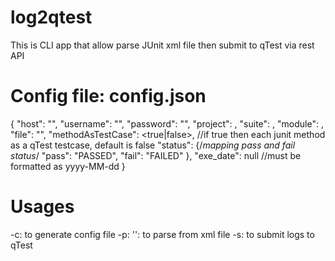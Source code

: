 # log2qtest

This is CLI app that allow parse JUnit xml file then submit to qTest via rest API

# Config file: config.json
{
  "host": "<qTest url>",
  "username": "<qTest username>",
  "password": "<qTest password>",
  "project": <qTest project>,
  "suite": <qTest test suite>,
  "module": <qTest parent module>,
  "file": "<junit xml file>",
  "methodAsTestCase": <true|false>, //if true then each junit method as a qTest testcase, default is false
  "status": {/*mapping pass and fail status*/
    "pass": "PASSED",
    "fail": "FAILED"
  },
  "exe_date": null //must be formatted as yyyy-MM-dd
}

# Usages
-c: to generate config file
-p: '<xml file>': to parse from xml file
-s: to submit logs to qTest